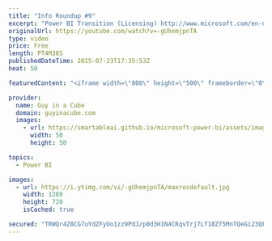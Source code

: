 ```yaml
---
title: "Info Roundup #9"
excerpt: "Power BI Transition (Licensing) http://www.microsoft.com/en-us/powerBI/licensing.aspx  Power BI Weekly Service Update http://blogs.msdn.com/b/powerbi/archive/2015/07/21/power-bi-weekly-service-update.aspx  Power BI - GA and beyond... http://blogs.msdn.com/b/powerbi/archive/2015/07/21/power-bi-ga-and-beyond.aspx"
originalUrl: https://youtube.com/watch?v=-gUhemjpnTA
type: video
price: Free
length: PT4M38S
publishedDateTime: 2015-07-23T17:35:53Z
heat: 50

featuredContent: "<iframe width=\"800\" height=\"500\" frameborder=\"0\" src=\"https://www.youtube.com/embed/-gUhemjpnTA\" allow=\"accelerometer; autoplay; encrypted-media; gyroscope; picture-in-picture\" allowfullscreen></iframe>"

provider:
  name: Guy in a Cube
  domain: guyinacube.com
  images:
    - url: https://smartableai.github.io/microsoft-power-bi/assets/images/organizations/guyinacube.com-50x50.jpg
      width: 50
      height: 50

topics:
  - Power BI

images:
  - url: https://i.ytimg.com/vi/-gUhemjpnTA/maxresdefault.jpg
    width: 1280
    height: 720
    isCached: true

secured: "TRWQr4Z8CG7uYdZFyUo1zz9PdJ/p0d3H1N4CRqvTrj7Lf18Zf5MnTQeGi23QFtZOveHJhQ3+vBR9SnNNsnsL+Z+dNq2cTNzFEytTkH4W3vpUjeoEATGAoCK+pqS80gXVYAREZxEsf1u96RuqH2iFjO5mu493I+mPFTZEQwMK1l/O1vyPYwjZ5MM0+21/weyX4S1ZPLpV6oDapm8HDd+IcL2NyqcW/Rs4bVvJJOUr2X1byjYuBYqMkfUx2tG/aVQbrpWgub6ao/vu1kaFgzOArf8XnWLutscj5woZ5aVcM+d8RAYE3a43asExz9FJYI4DE3eQx2p8nDa13sZF3UEE+HcAyKvb4Vevi4wXyJavxpGllCRHUrYQvg6O3AQncKviHU55UneOwjRSrF/tb1ODPKRXgtgLLNQvfLEkP8MLMj0=;phgueWZzLYvVV/hhO1FLEw=="
---
```



